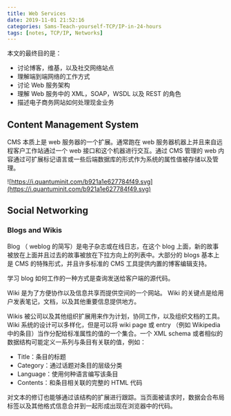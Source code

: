 ```yaml
---
title: Web Services
date: 2019-11-01 21:52:16
categories: Sams-Teach-yourself-TCP/IP-in-24-hours
tags: [notes, TCP/IP, Networks]
---
```


本文的最终目的是：

- 讨论博客，维基，以及社交网络站点
- 理解端到端网络的工作方式
- 讨论 Web 服务架构
- 理解 Web 服务中的 XML，SOAP，WSDL 以及 REST 的角色
- 描述电子商务网站如何处理现金业务

## Content Management System

CMS 本质上是 web 服务器的一个扩展。通常跑在 web 服务器机器上并且来自远程客户工作站通过一个 web 接口和这个机器进行交互。通过 CMS 管理的 web 内容通过可扩展标记语言或一些后端数据库的形式作为系统的属性值被存储以及管理。

![https://i.quantuminit.com/b921a1e627784f49.svg](https://i.quantuminit.com/b921a1e627784f49.svg)

## Social Networking

### Blogs and Wikis

Blog （ weblog 的简写）是电子杂志或在线日志，在这个 blog 上面，新的故事被放在上面并且过去的故事被放在下拉方向上的列表中。大部分的 blogs 基本上是 CMS 的特殊形式，并且许多标准的 CMS 工具提供内置的博客编辑支持。

学习 blog 如何工作的一种方式是查询发送给客户端的源代码。

Wiki 是为了方便协作以及信息共享而提供空间的一个网站。 Wiki 的关键点是给用户发表笔记，文档，以及其他重要信息提供地方。


Wikis 被公司以及其他组织扩展用来作为计划，协同工作，以及组织文档的工具。 Wiki 系统的设计可以多样化，但是可以将 wiki page 或 entry （例如 Wikipedia 中的条目）当作分配给标准属性的值的一个集合。一个 XML schema 或者相似的数据结构可能定义一系列与条目有关联的值，例如：

- Title：条目的标题
- Category：通过话题对条目的层级分类
- Language：使用何种语言编写该条目
- Contents：和条目相关联的完整的 HTML 代码

对文本的修订也能够通过该结构的扩展进行跟踪。当页面被请求时，数据会合布局标签以及其他格式信息合并到一起形成出现在浏览器中的代码。

